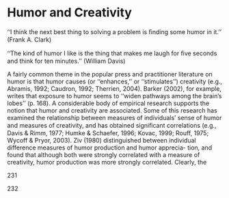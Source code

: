 # Humor and Creativity

‘‘I think the next best thing to solving a problem is ﬁnding some humor in it.’’ (Frank A. Clark)

‘‘The kind of humor I like is the thing that makes me laugh for ﬁve seconds and think for ten minutes.’’ (William Davis)

A fairly common theme in the popular press and practitioner literature on humor is that humor causes (or ‘‘enhances,’’ or ‘‘stimulates’’) creativity (e.g., Abramis, 1992; Caudron, 1992; Therrien, 2004). Barker (2002), for example, writes that exposure to humor seems to ‘‘widen pathways among the brain’s lobes’’ (p. 168). A considerable body of empirical research supports the notion that humor and creativity are associated. Some of this research has examined the relationship between measures of individuals’ sense of humor and measures of creativity, and has obtained signiﬁcant correlations (e.g., Davis & Rimm, 1977; Humke & Schaefer, 1996; Kovac, 1999; Rouff, 1975; Wycoff & Pryor, 2003). Ziv (1980) distinguished between individual difference measures of humor production and humor apprecia- tion, and found that although both were strongly correlated with a measure of creativity, humor production was more strongly correlated. Clearly, the

231

232